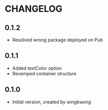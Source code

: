 # CHANGELOG

## 0.1.2
- Resolved wrong package deployed on Pub

## 0.1.1
- Added textColor option
- Revamped container structure

## 0.1.0
- Initial version, created by wingkwong